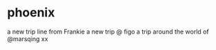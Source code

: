 phoenix
=======

a new trip
line from Frankie
a new trip @ figo
a trip around the world of @marsqing
xx
